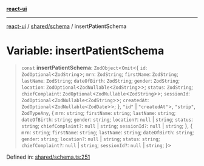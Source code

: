 [**react-ui**](../../../README.md)

***

[react-ui](../../../README.md) / [shared/schema](../README.md) / insertPatientSchema

# Variable: insertPatientSchema

> `const` **insertPatientSchema**: `ZodObject`\<`Omit`\<\{ `id`: `ZodOptional`\<`ZodString`\>; `mrn`: `ZodString`; `firstName`: `ZodString`; `lastName`: `ZodString`; `dateOfBirth`: `ZodString`; `gender`: `ZodString`; `location`: `ZodOptional`\<`ZodNullable`\<`ZodString`\>\>; `status`: `ZodString`; `chiefComplaint`: `ZodOptional`\<`ZodNullable`\<`ZodString`\>\>; `sessionId`: `ZodOptional`\<`ZodNullable`\<`ZodString`\>\>; `createdAt`: `ZodOptional`\<`ZodNullable`\<`ZodDate`\>\>; \}, `"id"` \| `"createdAt"`\>, `"strip"`, `ZodTypeAny`, \{ `mrn`: `string`; `firstName`: `string`; `lastName`: `string`; `dateOfBirth`: `string`; `gender`: `string`; `location?`: `null` \| `string`; `status`: `string`; `chiefComplaint?`: `null` \| `string`; `sessionId?`: `null` \| `string`; \}, \{ `mrn`: `string`; `firstName`: `string`; `lastName`: `string`; `dateOfBirth`: `string`; `gender`: `string`; `location?`: `null` \| `string`; `status`: `string`; `chiefComplaint?`: `null` \| `string`; `sessionId?`: `null` \| `string`; \}\>

Defined in: [shared/schema.ts:251](https://github.com/UWA-CITS5206-DMR/react-ui/blob/7050e78c07ed514b5a3e8c4228a2104c7641f592/shared/schema.ts#L251)
